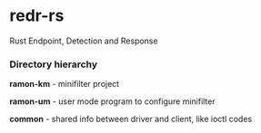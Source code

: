 # redr-rs
Rust Endpoint, Detection and Response

### Directory hierarchy
**ramon-km** - minifilter project 

**ramon-um** - user mode program to configure minifilter

**common** - shared info between driver and client, like ioctl codes
